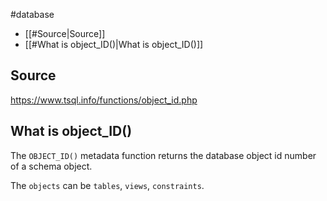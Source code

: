 #database 

- [[#Source|Source]]
- [[#What is object_ID()|What is object_ID()]]

## Source
https://www.tsql.info/functions/object_id.php

## What is object_ID()
The `OBJECT_ID()` metadata function returns the database object id number of a schema object.

The `objects` can be `tables`, `views`, `constraints`.

